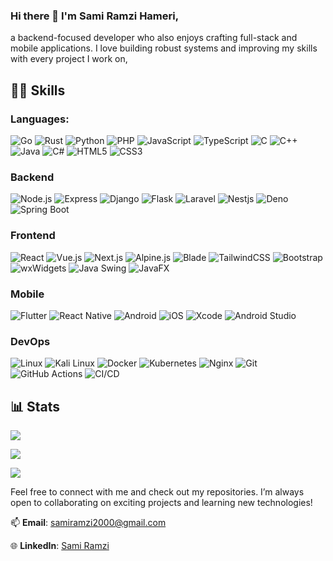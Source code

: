 ### Hi there 👋 I'm **Sami Ramzi Hameri**, 
a backend-focused developer who also enjoys crafting full-stack and mobile applications. I love building robust systems and improving my skills with every project I work on, 
## 🐱‍💻 Skills 
### Languages:
![Go](https://img.shields.io/badge/Go-00ADD8?style=for-the-badge&logo=go&logoColor=white) ![Rust](https://img.shields.io/badge/Rust-000000?style=for-the-badge&logo=rust&logoColor=white) ![Python](https://img.shields.io/badge/Python-3776AB?style=for-the-badge&logo=python&logoColor=white)  ![PHP](https://img.shields.io/badge/PHP-777BB4?style=for-the-badge&logo=php&logoColor=white) ![JavaScript](https://img.shields.io/badge/JavaScript-F7DF1E?style=for-the-badge&logo=javascript&logoColor=white) ![TypeScript](https://img.shields.io/badge/TypeScript-007ACC?style=for-the-badge&logo=typescript&logoColor=white) ![C](https://img.shields.io/badge/C-00599C?style=for-the-badge&logo=c&logoColor=white) ![C++](https://img.shields.io/badge/C++-00599C?style=for-the-badge&logo=c%2B%2B&logoColor=white) ![Java](https://img.shields.io/badge/Java-ED8B00?style=for-the-badge&logo=openjdk&logoColor=white) ![C#](https://img.shields.io/badge/C%23-indigo?style=for-the-badge&logo=c-sharp&logoColor=white)  ![HTML5](https://img.shields.io/badge/HTML5-E34F26?style=for-the-badge&logo=html5&logoColor=white)  ![CSS3](https://img.shields.io/badge/CSS3-1572B6?style=for-the-badge&logo=css3&logoColor=white) 

### Backend 
![Node.js](https://img.shields.io/badge/Node.js-43853D?style=for-the-badge&logo=node.js&logoColor=white) ![Express](https://img.shields.io/badge/Express.js-404D59?style=for-the-badge) ![Django](https://img.shields.io/badge/Django-092E20?style=for-the-badge&logo=django&logoColor=white) ![Flask](https://img.shields.io/badge/Flask-000000?style=for-the-badge&logo=flask&logoColor=white)
![Laravel](https://img.shields.io/badge/Laravel-FF2D20?style=for-the-badge&logo=laravel&logoColor=white)
![Nestjs](https://img.shields.io/badge/Nestjs-crimson?style=for-the-badge&logo=Nestjs&logoColor=white) 
![Deno](https://img.shields.io/badge/Deno-000000?style=for-the-badge&logo=Deno&logoColor=white) ![Spring Boot](https://img.shields.io/badge/Spring_Boot-6DB33F?style=for-the-badge&logo=spring-boot&logoColor=white)

### Frontend  
![React](https://img.shields.io/badge/React-20232A?style=for-the-badge&logo=react&logoColor=61DAFB) ![Vue.js](https://img.shields.io/badge/Vue.js-35495E?style=for-the-badge&logo=vue.js&logoColor=4FC08D)  ![Next.js](https://img.shields.io/badge/Next.js-000000?style=for-the-badge&logo=next.js&logoColor=white)  ![Alpine.js](https://img.shields.io/badge/Alpine.js-8BC0D0?style=for-the-badge&logo=alpine.js&logoColor=black)  ![Blade](https://img.shields.io/badge/Blade-FF2D20?style=for-the-badge&logo=laravel&logoColor=white)  ![TailwindCSS](https://img.shields.io/badge/TailwindCSS-38B2AC?style=for-the-badge&logo=tailwind-css&logoColor=white)  ![Bootstrap](https://img.shields.io/badge/Bootstrap-563D7C?style=for-the-badge&logo=bootstrap&logoColor=white)  ![wxWidgets](https://img.shields.io/badge/wxWidgets-008080?style=for-the-badge&logo=wxwidgets&logoColor=white)  ![Java Swing](https://img.shields.io/badge/Java_Swing-ED8B00?style=for-the-badge&logo=java&logoColor=white)  ![JavaFX](https://img.shields.io/badge/JavaFX-007396?style=for-the-badge&logo=openjdk&logoColor=white)

### Mobile  
![Flutter](https://img.shields.io/badge/Flutter-02569B?style=for-the-badge&logo=flutter&logoColor=white)  ![React Native](https://img.shields.io/badge/React_Native-20232A?style=for-the-badge&logo=react&logoColor=61DAFB)  ![Android](https://img.shields.io/badge/Android-3DDC84?style=for-the-badge&logo=android&logoColor=white)  ![iOS](https://img.shields.io/badge/iOS-000000?style=for-the-badge&logo=ios&logoColor=white)  ![Xcode](https://img.shields.io/badge/Xcode-147EFB?style=for-the-badge&logo=xcode&logoColor=white)  ![Android Studio](https://img.shields.io/badge/Android_Studio-3DDC84?style=for-the-badge&logo=android-studio&logoColor=white)  


### DevOps  
![Linux](https://img.shields.io/badge/Linux-FCC624?style=for-the-badge&logo=linux&logoColor=black)  ![Kali Linux](https://img.shields.io/badge/Kali_Linux-557C94?style=for-the-badge&logo=kali-linux&logoColor=white)  ![Docker](https://img.shields.io/badge/Docker-2496ED?style=for-the-badge&logo=docker&logoColor=white)  ![Kubernetes](https://img.shields.io/badge/Kubernetes-326CE5?style=for-the-badge&logo=kubernetes&logoColor=white)  ![Nginx](https://img.shields.io/badge/Nginx-009639?style=for-the-badge&logo=nginx&logoColor=white)  ![Git](https://img.shields.io/badge/Git-F05032?style=for-the-badge&logo=git&logoColor=white)  ![GitHub Actions](https://img.shields.io/badge/GitHub_Actions-2088FF?style=for-the-badge&logo=github-actions&logoColor=white)  ![CI/CD](https://img.shields.io/badge/CI/CD-004088?style=for-the-badge&logo=ci&logoColor=white)  

## 📊 Stats 
![](https://github-readme-stats.vercel.app/api?username=soulramc&count_private=true&show_icons=true&include_all_commits=true&hide_border=true&theme=merko#gh-dark-mode-only) 

![](https://github-readme-stats.vercel.app/api/top-langs/?username=soulramc&theme=merko&hide_border=true&include_all_commits=true&count_private=true&layout=compact) 

![](https://github-readme-streak-stats.herokuapp.com/?user=soulramc&theme=merko&hide_border=true&exclude_days=Fri%2CSat)

Feel free to connect with me and check out my repositories. I’m always open to collaborating on exciting projects and learning new technologies! 

📫 **Email**: [samiramzi2000@gmail.com](mailto:samiramzi2000@gmail.com) 

🌐 **LinkedIn**: [Sami Ramzi](https://www.linkedin.com/in/sami-ramzi-74385927b)
